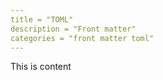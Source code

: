 ```yaml
---
title = "TOML"
description = "Front matter"
categories = "front matter toml"
---
```

This is content